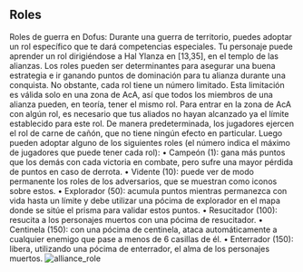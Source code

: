 ## Roles
Roles de guerra en Dofus: Durante una guerra de territorio, puedes adoptar un rol específico que te dará competencias especiales. Tu personaje puede aprender un rol dirigiéndose a Hal Ylanza en [13,35], en el templo de las alianzas. Los roles pueden ser determinantes para asegurar una buena estrategia e ir ganando puntos de dominación para tu alianza durante una conquista. 
No obstante, cada rol tiene un número limitado. Esta limitación es válida solo en una zona de AcA, así que todos los miembros de una alianza pueden, en teoría, tener el mismo rol. Para entrar en la zona de AcA con algún rol, es necesario que tus aliados no hayan alcanzado ya el límite establecido para este rol.
De manera predeterminada, los jugadores ejercen el rol de carne de cañón, que no tiene ningún efecto en particular. Luego pueden adoptar alguno de los siguientes roles (el número indica el máximo de jugadores que puede tener cada rol):
• Campeón (1): gana más puntos que los demás con cada victoria en combate, pero sufre una mayor pérdida de puntos en caso de derrota.
• Vidente (10): puede ver de modo permanente los roles de los adversarios, que se muestran como iconos sobre estos.
• Explorador (50): acumula puntos mientras permanezca con vida hasta un límite y debe utilizar una pócima de explorador en el mapa donde se sitúe el prisma para validar estos puntos.
• Resucitador (100): resucita a los personajes muertos con una pócima de resucitador. 
• Centinela (150): con una pócima de centinela, ataca automáticamente a cualquier enemigo que pase a menos de 6 casillas de él.
• Enterrador (150): libera, utilizando una pócima de enterrador, el alma de los personajes muertos.
![alliance_role](https://media.discordapp.net/attachments/1107006154426560682/1107008227671023676/alliance_role-200x400.png)